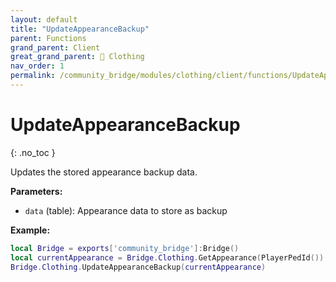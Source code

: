 ```yaml
---
layout: default
title: "UpdateAppearanceBackup"
parent: Functions
grand_parent: Client
great_grand_parent: 👔 Clothing
nav_order: 1
permalink: /community_bridge/modules/clothing/client/functions/UpdateAppearanceBackup/
---
```


# UpdateAppearanceBackup
{: .no_toc }

Updates the stored appearance backup data.

**Parameters:**
- `data` (table): Appearance data to store as backup

**Example:**
```lua
local Bridge = exports['community_bridge']:Bridge()
local currentAppearance = Bridge.Clothing.GetAppearance(PlayerPedId())
Bridge.Clothing.UpdateAppearanceBackup(currentAppearance)
```